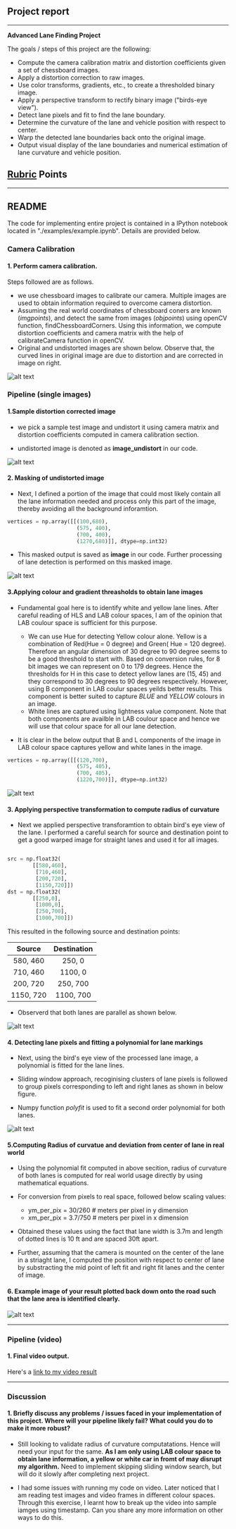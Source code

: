 ## Project report

---

**Advanced Lane Finding Project**

The goals / steps of this project are the following:

* Compute the camera calibration matrix and distortion coefficients given a set of chessboard images.
* Apply a distortion correction to raw images.
* Use color transforms, gradients, etc., to create a thresholded binary image.
* Apply a perspective transform to rectify binary image ("birds-eye view").
* Detect lane pixels and fit to find the lane boundary.
* Determine the curvature of the lane and vehicle position with respect to center.
* Warp the detected lane boundaries back onto the original image.
* Output visual display of the lane boundaries and numerical estimation of lane curvature and vehicle position.

[//]: # (Image References)

[image1]: ./examples/undistorted.png "Undistorted"
[image2]: ./examples/sample_undistort.png "Calibration"
[image3]: ./examples/masked_image.png "Mask"
[image4]: ./examples/colour_spaces.png "color transforms and gradients"
[image5]: ./examples/perspective.png "Birds-eye view"
[image6]: ./examples/lane_finding_poly_fit.jpg "Fit Visual"
[image7]: ./examples/final_image.png "Final image"
[video1]: ./project_video.mp4 "Video"

## [Rubric](https://review.udacity.com/#!/rubrics/571/view) Points

---

## README

The code for implementing entire project is contained in a IPython notebook located in "./examples/example.ipynb". Details are provided below. 

### Camera Calibration

#### 1. Perform camera calibration. 

Steps followed are as follows.
* we use chessboard images to calibrate our camera. Multiple images are used to obtain information required to overcome camera distortion. 
* Assuming the real world coordinates of chessboard coners are known (*imgpoints*), and detect the same from images (*objpoints*) using openCV function, findChessboardCorners. Using this information, we compute distortion coefficients and camera matrix with the help of calibrateCamera function in openCV. 
* Original and undistorted images are shown below. Observe that, the curved lines in original image are due to distortion and are corrected in image on right.

![alt text][image1]

### Pipeline (single images)

#### 1.Sample distortion corrected image

* we pick a sample test image and undistort it using camera matrix and distortion coefficients computed in camera calibration section.

* undistorted image is denoted as **image_undistort** in our code.

![alt text][image2]

#### 2. Masking of undistorted image

* Next, I defined a portion of the image that could most likely contain all the lane information needed and process only this part of the image, thereby avoiding all the background inforamtion. 

```python
vertices = np.array([[(100,680),
                      (575, 400), 
                      (700, 400), 
                      (1270,680)]], dtype=np.int32)

```
* This masked output is saved as **image** in our code. Further processing of lane detection is performed on this masked image.

![alt text][image3]
#### 3.Applying colour and gradient threasholds to obtain lane images

* Fundamental goal here is to identify white and yellow lane lines. After careful reading of HLS and LAB colour spaces, I am of the opinion that LAB coulour space is sufficient for this purpose. 
    * We can use Hue for detecting Yellow colour alone. Yellow is a combination of Red(Hue = 0 degree) and Green( Hue = 120 degree). Therefore an angular dimension of 30 degree to 90 degree seems to be a good threshold to start with. Based on conversion rules, for 8 bit images we can represent on 0 to 179 degrees. Hence the thresholds for H in this case to detect yellow lanes are (15, 45) and they correspond to 30 degrees to 90 degrees respectively. However, using B component in LAB coulur spaces yeilds better results. This component is better suited to capture *BLUE* and *YELLOW* colours in an image. 
    * White lines are captured using lightness value component. Note that both components are availble in LAB coulour space and hence we will use that colour space for all our lane detection. 

* It is clear in the below output that B and L components of the image in LAB colour space captures yellow and white lanes in the image.

``` python
vertices = np.array([[(120,700),
                      (575, 405), 
                      (700, 405), 
                      (1220,700)]], dtype=np.int32)

```
![alt text][image4]

#### 3. Applying perspective transformation to compute radius of curvature

* Next we applied perspective transforamtion to obtain bird's eye view of the lane. I performed a careful search for source and destination point to get a good warped image for straight lanes and used it for all images.

```python

src = np.float32(
        [[580,460],
         [710,460],
         [200,720],
         [1150,720]])
dst = np.float32(
        [[250,0],
         [1000,0],
         [250,700],
         [1000,700]])
```

This resulted in the following source and destination points:

| Source        | Destination   | 
|:-------------:|:-------------:| 
| 580, 460      | 250, 0        | 
| 710, 460      | 1100,  0      |
| 200, 720      | 250, 700      |
| 1150, 720     | 1100, 700     |

* Observerd that both lanes are parallel as shown below.

![alt text][image5]

#### 4. Detecting lane pixels and fitting a polynomial for lane markings

* Next, using the bird's eye view of the processed lane image, a polynomial is fitted for the lane lines. 

* Sliding window approach, recoginising clusters of lane pixels is followed to group pixels corresponding to left and right lanes as shown in below figure.

* Numpy function *polyfit* is used to fit a second order polynomial for both lanes. 

![alt text][image6]

#### 5.Computing Radius of curvatue and deviation from center of lane in real world

* Using the polynomial fit computed in above secition, radius of curvature of both lanes is computed for real world usage directly by using mathematical equations.

* For conversion from pixels to real space, followed below scaling values:
    - ym_per_pix = 30/260 # meters per pixel in y dimension
    - xm_per_pix = 3.7/750 # meters per pixel in x dimension

* Obtained these values using the fact that lane width is 3.7m and length of dotted lines is 10 ft and are spaced 30ft apart. 

* Further, assuming that the camera is mounted on the center of the lane in a striaght lane, I computed the position with respect to center of lane by substracting the mid point of left fit  and right fit lanes and the center of image.

#### 6. Example image of your result plotted back down onto the road such that the lane area is identified clearly.

![alt text][image7]

---

### Pipeline (video)

#### 1. Final video output.  

Here's a [link to my video result](./output_images/result.mp4)

---

### Discussion

#### 1. Briefly discuss any problems / issues  faced in your implementation of this project.  Where will your pipeline likely fail?  What could you do to make it more robust?

* Still looking to validate radius of curvature computatations. Hence will need your input for the same. **As I am only using LAB colour space to obtain lane information, a yellow or white car in fromt of may disrupt my algorithm.** Need to implement skipping sliding window search, but will do it slowly after completing next project.  

* I had some issues with running my code on video. Later noticed that I am reading test images and video frames in different colour spaces. Through this exercise, I learnt how to break up the video into sample iamges using timestamp. Can you share any more information on other ways to do this.

